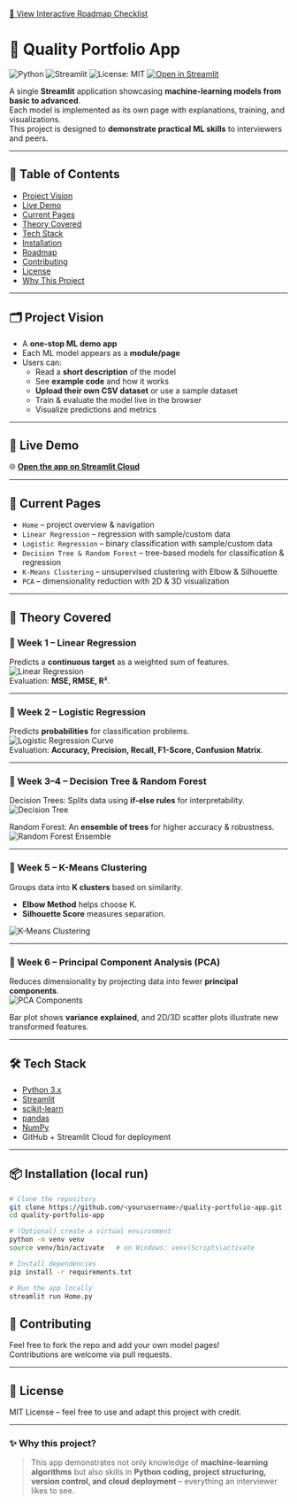 [📌 View Interactive Roadmap Checklist](../../issues/2)

# 🧠 Quality Portfolio App  

![Python](https://img.shields.io/badge/Python-3.9%2B-blue?logo=python)
![Streamlit](https://img.shields.io/badge/Streamlit-%E2%9C%A8%20latest-red?logo=streamlit)
![License: MIT](https://img.shields.io/badge/License-MIT-green.svg)
[![Open in Streamlit](https://static.streamlit.io/badges/streamlit_badge_black_white.svg)](https://quality-portfolio-app-lavyv9znczkrgjt3xc4h5a.streamlit.app)

A single **Streamlit** application showcasing **machine-learning models from basic to advanced**.  
Each model is implemented as its own page with explanations, training, and visualizations.  
This project is designed to **demonstrate practical ML skills** to interviewers and peers.

---

## 📑 Table of Contents  

- [Project Vision](#-project-vision)  
- [Live Demo](#-live-demo)  
- [Current Pages](#-current-pages)  
- [Theory Covered](#-theory-covered)  
- [Tech Stack](#-tech-stack)  
- [Installation](#-installation-local-run)  
- [Roadmap](#-roadmap-planned-pages)  
- [Contributing](#-contributing)  
- [License](#-license)  
- [Why This Project](#-why-this-project)  

---

## 🗂️ Project Vision  
- A **one-stop ML demo app**  
- Each ML model appears as a **module/page**  
- Users can:
  - Read a **short description** of the model  
  - See **example code** and how it works  
  - **Upload their own CSV dataset** or use a sample dataset  
  - Train & evaluate the model live in the browser  
  - Visualize predictions and metrics  

---

## 🚀 Live Demo  
🌐 **[Open the app on Streamlit Cloud](https://quality-portfolio-app-lavyv9znczkrgjt3xc4h5a.streamlit.app)**  

---

## 📁 Current Pages  
- `Home` – project overview & navigation  
- `Linear Regression` – regression with sample/custom data  
- `Logistic Regression` – binary classification with sample/custom data  
- `Decision Tree & Random Forest` – tree-based models for classification & regression  
- `K-Means Clustering` – unsupervised clustering with Elbow & Silhouette  
- `PCA` – dimensionality reduction with 2D & 3D visualization  

---

## 📖 Theory Covered  

### 🔹 Week 1 – Linear Regression  
Predicts a **continuous target** as a weighted sum of features.  
![Linear Regression](https://media.geeksforgeeks.org/wp-content/uploads/20231129130431/11111111.png)  
Evaluation: **MSE, RMSE, R²**.  

---

### 🔹 Week 2 – Logistic Regression  
Predicts **probabilities** for classification problems.  
![Logistic Regression Curve](https://zd-brightspot.s3.us-east-1.amazonaws.com/wp-content/uploads/2022/04/11040521/46-4-e1715636469361.png)  
Evaluation: **Accuracy, Precision, Recall, F1-Score, Confusion Matrix**.  

---

### 🔹 Week 3–4 – Decision Tree & Random Forest  
Decision Trees: Splits data using **if-else rules** for interpretability.  
![Decision Tree](https://scikit-learn.org/stable/_images/sphx_glr_plot_tree_regression_001.png)  

Random Forest: An **ensemble of trees** for higher accuracy & robustness.  
![Random Forest Ensemble](https://media.geeksforgeeks.org/wp-content/uploads/20240130162938/random.webp)  

---

### 🔹 Week 5 – K-Means Clustering  
Groups data into **K clusters** based on similarity.  
- **Elbow Method** helps choose K.  
- **Silhouette Score** measures separation.  

![K-Means Clustering](https://scikit-learn.org/stable/_images/sphx_glr_plot_kmeans_digits_001.png)  

---

### 🔹 Week 6 – Principal Component Analysis (PCA)  
Reduces dimensionality by projecting data into fewer **principal components**.  
![PCA Components](https://scikit-learn.org/stable/_images/sphx_glr_plot_pca_iris_001.png)  

Bar plot shows **variance explained**, and 2D/3D scatter plots illustrate new transformed features.  

---

## 🛠️ Tech Stack  
- [Python 3.x](https://www.python.org/)  
- [Streamlit](https://streamlit.io/)  
- [scikit-learn](https://scikit-learn.org/)  
- [pandas](https://pandas.pydata.org/)  
- [NumPy](https://numpy.org/)  
- GitHub + Streamlit Cloud for deployment  

---

## 📦 Installation (local run)

```bash
# Clone the repository
git clone https://github.com/<yourusername>/quality-portfolio-app.git
cd quality-portfolio-app

# (Optional) create a virtual environment
python -m venv venv
source venv/bin/activate   # on Windows: venv\Scripts\activate

# Install dependencies
pip install -r requirements.txt

# Run the app locally
streamlit run Home.py
```


## 🤝 Contributing

Feel free to fork the repo and add your own model pages!  
Contributions are welcome via pull requests.

---

## 📜 License

MIT License – feel free to use and adapt this project with credit.

---

### ✨ Why this project?

> This app demonstrates not only knowledge of **machine-learning algorithms** but also skills in **Python coding, project structuring, version control, and cloud deployment** – everything an interviewer likes to see.


